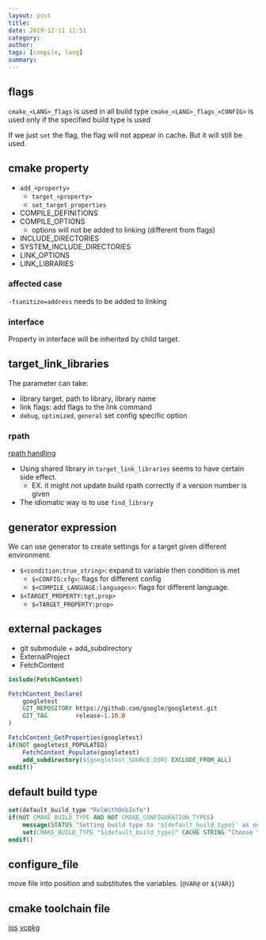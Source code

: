 ```yaml
---
layout: post
title: 
date: 2019-12-11 11:51
category: 
author: 
tags: [compile, lang]
summary: 
---
```


## flags

`cmake_<LANG>_flags` is used in all build type
`cmake_<LANG>_flags_<CONFIG>` is used only if the specified build type is used

If we just `set` the flag, the flag will not appear in cache.
But it will still be used.

## cmake property

* `add_<property>`
  * `target_<property>`
  * `set_target_properties`
* COMPILE_DEFINITIONS
* COMPILE_OPTIONS
  * options will not be added to linking (different from flags)
* INCLUDE_DIRECTORIES
* SYSTEM_INCLUDE_DIRECTORIES
* LINK_OPTIONS
* LINK_LIBRARIES

### affected case

`-fsanitize=address` needs to be added to linking

### interface

Property in interface will be inherited by child target.

## target_link_libraries

The parameter can take:

* library target, path to library, library name
* link flags: add flags to the link command
* `debug`, `optimized`, `general` set config specific option

### rpath

[rpath handling](https://gitlab.kitware.com/cmake/community/-/wikis/doc/cmake/RPATH-handling)

* Using shared library in `target_link_libraries` seems to have certain side effect.
  * EX. it might not update build rpath correctly if a version number is given
* The idiomatic way is to use `find_library`

## generator expression

We can use generator to create settings for a target given different environment.

* `$<condition:true_string>`: expand to variable then condition is met
  * `$<CONFIG:cfg>`: flags for different config
  * `$<COMPILE_LANGUAGE:languages>`: flags for different language.
* `$<TARGET_PROPERTY:tgt,prop>`
  * `$<TARGET_PROPERTY:prop>`

## external packages

* git submodule + add_subdirectory
* ExternalProject
* FetchContent

```cmake
include(FetchContent)

FetchContent_Declare(
    googletest
    GIT_REPOSITORY https://github.com/google/googletest.git
    GIT_TAG        release-1.10.0
)

FetchContent_GetProperties(googletest)
if(NOT googletest_POPULATED)
    FetchContent_Populate(googletest)
    add_subdirectory(${googletest_SOURCE_DIR} EXCLUDE_FROM_ALL)
endif()
```

## default build type

```cmake
set(default_build_type "RelWithDebInfo")
if(NOT CMAKE_BUILD_TYPE AND NOT CMAKE_CONFIGURATION_TYPES)
    message(STATUS "Setting build type to '${default_build_type}' as none was specified.")
    set(CMAKE_BUILD_TYPE "${default_build_type}" CACHE STRING "Choose the type of build." FORCE)
endif()
```

## configure_file

move file into position and substitutes the variables. (`@VAR@` or `${VAR}`)

## cmake toolchain file

[ios](https://github.com/leetal/ios-cmake)
[vcpkg](https://vcpkg.readthedocs.io/en/latest/)
